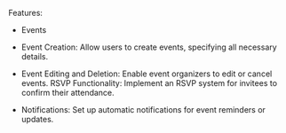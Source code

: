 Features: 
- Events

- Event Creation: Allow users to create events, specifying all necessary details.
- Event Editing and Deletion: Enable event organizers to edit or cancel events.
   RSVP Functionality: Implement an RSVP system for invitees to confirm their attendance.
- Notifications: Set up automatic notifications for event reminders or updates.